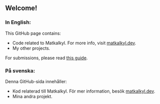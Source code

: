 ## Welcome!

### In English:

This GitHub page contains:

- Code related to Matkalkyl. For more info, visit [matkalkyl.dev](https://matkalkyl.dev).
- My other projects.

For submissions, please read [this guide](https://matkalkyl.dev/page.php?a=subm).

### På svenska:

Denna GitHub-sida innehåller:

- Kod relaterad till Matkalkyl. För mer information, besök [matkalkyl.dev](https://matkalkyl.dev).
- Mina andra projekt.
